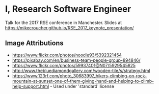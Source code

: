 # I, Research Software Engineer

Talk for the 2017 RSE conference in Manchester.  Slides at https://mikecroucher.github.io/RSE_2017_keynote_presentation/

## Image Attributions

* https://www.flickr.com/photos/noodle93/5392321454 
* https://pixabay.com/en/business-team-people-group-894846/
* https://www.flickr.com/photos/59937401@N07/5929545825
* http://www.thebluediamondgallery.com/wooden-tile/s/strategy.html
* https://www.123rf.com/photo_30683997_hikers-climbing-on-rock-mountain-at-sunset-one-of-them-giving-hand-and-helping-to-climb-help-support.html - Used under 'standard' license
